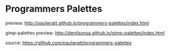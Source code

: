 # Programmers Palettes

preview:
http://paulwratt.github.io/programmers-palettes/index.html

gimp-palettes preview:
http://denilsonsa.github.io/gimp-palettes/index.html

source:
https://github.com/paulwratt/programmers-palettes
